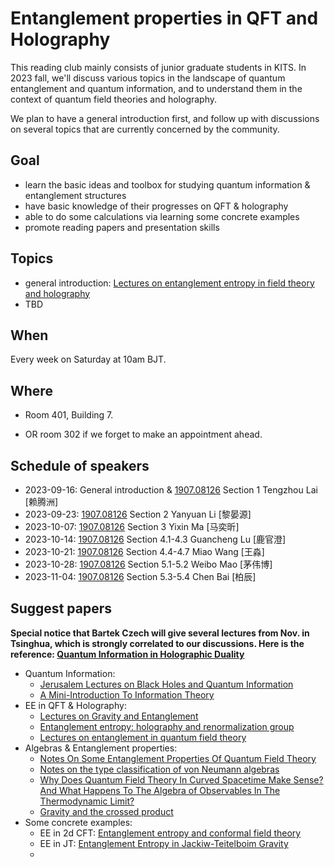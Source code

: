 # Entanglement properties in QFT and Holography

This reading club mainly consists of junior graduate students in KITS. In 2023 fall, we'll discuss various topics in the landscape of quantum entanglement and quantum information, and to understand them in the context of quantum field theories and holography.

We plan to have a general introduction first, and follow up with discussions on several topics that are currently concerned by the community.




## Goal

- learn the basic ideas and toolbox for studying quantum information & entanglement structures
- have basic knowledge of their progresses on QFT & holography
- able to do some calculations via learning some concrete examples 
- promote reading papers and presentation skills



## Topics

- general introduction: [Lectures on entanglement entropy in field theory and
  holography](https://arxiv.org/abs/1907.08126) 
- TBD




## When

Every week on Saturday at 10am BJT.




## Where

- Room 401, Building 7.

- OR room 302 if we forget to make an appointment ahead.

  


## Schedule of speakers

- 2023-09-16: General introduction & [1907.08126](https://arxiv.org/abs/1907.08126) Section 1 Tengzhou Lai [赖腾洲]
- 2023-09-23: [1907.08126](https://arxiv.org/abs/1907.08126) Section 2 Yanyuan Li [黎晏源]
- 2023-10-07: [1907.08126](https://arxiv.org/abs/1907.08126) Section 3 Yixin Ma [马奕昕]
- 2023-10-14: [1907.08126](https://arxiv.org/abs/1907.08126) Section 4.1-4.3 Guancheng Lu [鹿官澄]
- 2023-10-21: [1907.08126](https://arxiv.org/abs/1907.08126) Section 4.4-4.7 Miao Wang [王淼]
- 2023-10-28: [1907.08126](https://arxiv.org/abs/1907.08126) Section 5.1-5.2 Weibo Mao [茅伟博]
- 2023-11-04: [1907.08126](https://arxiv.org/abs/1907.08126) Section 5.3-5.4 Chen Bai [柏辰]



## Suggest papers

**Special notice that Bartek Czech will give several lectures from Nov. in Tsinghua, which is strongly correlated to our discussions. Here is the reference: [Quantum Information in Holographic Duality ](https://arxiv.org/abs/2108.09188)** 

- Quantum Information:
  - [Jerusalem Lectures on Black Holes and
    Quantum Information](https://arxiv.org/abs/1409.1231) 
  - [A Mini-Introduction To Information Theory](https://arxiv.org/abs/1805.11965) 
- EE in QFT & Holography:
  - [Lectures on Gravity and Entanglement](https://arxiv.org/abs/1609.00026) 
  - [Entanglement entropy: holography and renormalization group](https://arxiv.org/abs/1801.10352) 
  - [Lectures on entanglement in quantum field theory](https://arxiv.org/abs/2201.13310) 
- Algebras & Entanglement properties:
  - [Notes On Some Entanglement Properties Of Quantum Field Theory](https://arxiv.org/abs/1803.04993) 
  - [Notes on the type classification of von Neumann
    algebras](https://arxiv.org/abs/2302.01958) 
  - [Why Does Quantum Field Theory In Curved Spacetime Make Sense?
    And What Happens To The Algebra of Observables In The Thermodynamic Limit?](https://arxiv.org/abs/2112.11614) 
  - [Gravity and the crossed product](https://arxiv.org/abs/2112.12828) 
- Some concrete examples:
  - EE in 2d CFT: [Entanglement entropy and conformal field theory](https://arxiv.org/abs/0905.4013) 
  - EE in JT: [Entanglement Entropy in Jackiw-Teitelboim
    Gravity](https://arxiv.org/abs/1911.10663) 
  - 
